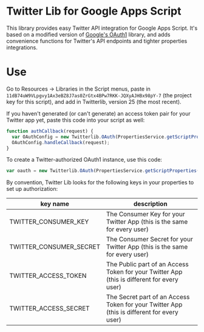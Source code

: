 # Twitter Lib for Google Apps Script

This library provides easy Twitter API integration for Google Apps Script.  It's based on a modified version of [Google's OAuth1](https://github.com/googlesamples/apps-script-oauth1) library, and adds convenience functions for Twitter's API endpoints and tighter properties integrations.

# Use

Go to Resources -> Libraries in the Script menus, 
paste in `11dB74uW9VLpgvy1Ax3eBZ8J7as0ZrGtx4BPw7RKK-JQXyAJHBx98pY-7` (the project key for this script),
and add in Twitterlib, version 25 (the most recent).  

If you haven't generated (or can't generate) an access token pair for your Twitter app yet,
paste this code into your script as well:

```javascript
function authCallback(request) {
  var OAuthConfig = new Twitterlib.OAuth(PropertiesService.getScriptProperties());
  OAuthConfig.handleCallback(request);
}
```

To create a Twitter-authorized OAuth1 instance, use this code:
```javascript
var oauth = new Twitterlib.OAuth(PropertiesService.getScriptProperties());
```

By convention, Twitter Lib looks for the following keys in your properties to set up authorization:

|key name|description|
|--------|--------------|
|TWITTER\_CONSUMER\_KEY|The Consumer Key for your Twitter App (this is the same for every user)|
|TWITTER\_CONSUMER\_SECRET|The Consumer Secret for your Twitter App (this is the same for every user)|
|TWITTER\_ACCESS\_TOKEN|The Public part of an Access Token for your Twitter App (this is different for every user)|
|TWITTER\_ACCESS\_SECRET|The Secret part of an Access Token for your Twitter App (this is different for every user)|

